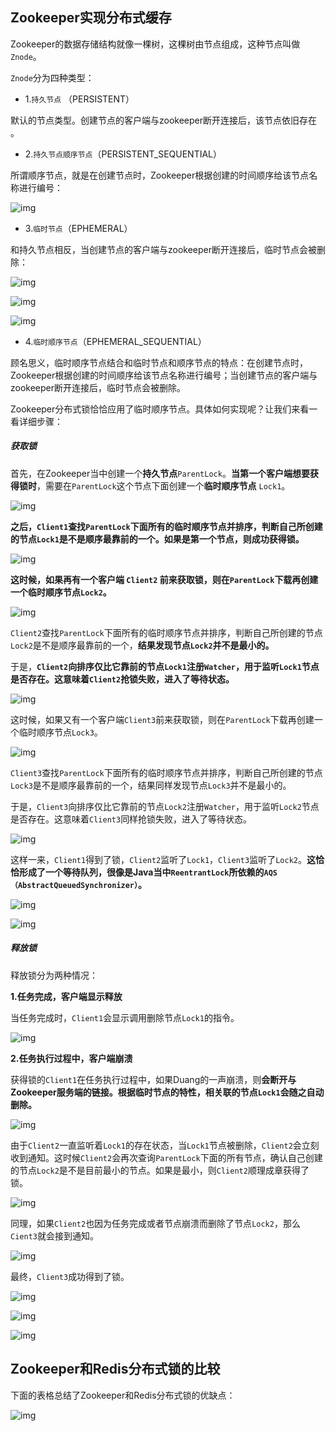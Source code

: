 ## Zookeeper实现分布式缓存

Zookeeper的数据存储结构就像一棵树，这棵树由节点组成，这种节点叫做`Znode`。

`Znode`分为四种类型：

- 1.`持久节点` （PERSISTENT）

默认的节点类型。创建节点的客户端与zookeeper断开连接后，该节点依旧存在 。

- 2.`持久节点顺序节点`（PERSISTENT_SEQUENTIAL）

所谓顺序节点，就是在创建节点时，Zookeeper根据创建的时间顺序给该节点名称进行编号：

![img](../../assets/20180629100351738)

 

 

- 3.`临时节点`（EPHEMERAL）

和持久节点相反，当创建节点的客户端与zookeeper断开连接后，临时节点会被删除：

 

![img](../../assets/20180629100453593)

![img](../../assets/20180629100501906.jfif)

![img](../../assets/20180629100509449)

 

 

- 4.`临时顺序节点`（EPHEMERAL_SEQUENTIAL）

顾名思义，临时顺序节点结合和临时节点和顺序节点的特点：在创建节点时，Zookeeper根据创建的时间顺序给该节点名称进行编号；当创建节点的客户端与zookeeper断开连接后，临时节点会被删除。

 

Zookeeper分布式锁恰恰应用了临时顺序节点。具体如何实现呢？让我们来看一看详细步骤：

##### 获取锁

首先，在Zookeeper当中创建一个**持久节点**`ParentLock`。**当第一个客户端想要获得锁时**，需要在`ParentLock`这个节点下面创建一个**临时顺序节点** `Lock1`。

![img](../../assets/201806291008573)

 

**之后，`Client1`查找`ParentLock`下面所有的临时顺序节点并排序，判断自己所创建的节点`Lock1`是不是顺序最靠前的一个。如果是第一个节点，则成功获得锁。**

![img](../../assets/20180629101150994)

 

**这时候，如果再有一个客户端 `Client2` 前来获取锁，则在`ParentLock`下载再创建一个临时顺序节点`Lock2`。**

![img](../../assets/20180629101356396)

 

 

`Client2`查找`ParentLock`下面所有的临时顺序节点并排序，判断自己所创建的节点`Lock2`是不是顺序最靠前的一个，**结果发现节点`Lock2`并不是最小的。**

于是，**`Client2`向排序仅比它靠前的节点`Lock1`注册`Watcher`，用于监听`Lock1`节点是否存在。**这意味着**`Client2`抢锁失败，进入了等待状态。**

![img](../../assets/20180629101529655)

 

这时候，如果又有一个客户端`Client3`前来获取锁，则在`ParentLock`下载再创建一个临时顺序节点`Lock3`。

![img](../../assets/20180629101640199)

 

 

`Client3`查找`ParentLock`下面所有的临时顺序节点并排序，判断自己所创建的节点`Lock3`是不是顺序最靠前的一个，结果同样发现节点`Lock3`并不是最小的。

于是，`Client3`向排序仅比它靠前的节点`Lock2`注册`Watcher`，用于监听`Lock2`节点是否存在。这意味着`Client3`同样抢锁失败，进入了等待状态。

![img](../../assets/20180629101814748)

 

这样一来，`Client1`得到了锁，`Client2`监听了`Lock1`，`Client3`监听了`Lock2`。**这恰恰形成了一个等待队列，很像是Java当中`ReentrantLock`所依赖的`AQS（AbstractQueuedSynchronizer）`。**

![img](../../assets/20180629101931280)

![img](../../assets/20180629101952553)

 

##### 释放锁

释放锁分为两种情况：

**1.任务完成，客户端显示释放**

当任务完成时，`Client1`会显示调用删除节点`Lock1`的指令。

![img](../../assets/20180629102122506)

 

 

**2.任务执行过程中，客户端崩溃**

获得锁的`Client1`在任务执行过程中，如果Duang的一声崩溃，则**会断开与Zookeeper服务端的链接。根据临时节点的特性，相关联的节点`Lock1`会随之自动删除。**

![img](../../assets/20180629102234280)

 

由于`Client2`一直监听着`Lock1`的存在状态，当`Lock1`节点被删除，`Client2`会立刻收到通知。这时候`Client2`会再次查询`ParentLock`下面的所有节点，确认自己创建的节点`Lock2`是不是目前最小的节点。如果是最小，则`Client2`顺理成章获得了锁。

![img](../../assets/20180629102455574)

 

同理，如果`Client2`也因为任务完成或者节点崩溃而删除了节点`Lock2`，那么`Cient3`就会接到通知。

![img](../../assets/20180629103752669)

 

最终，`Client3`成功得到了锁。

![img](../../assets/20180629103831551)

 

![img](../../assets/20180629104823636)

![img](../../assets/20180629105018878)

 

 

## Zookeeper和Redis分布式锁的比较

下面的表格总结了Zookeeper和Redis分布式锁的优缺点：

![img](../../assets/20180629105430300)

 

